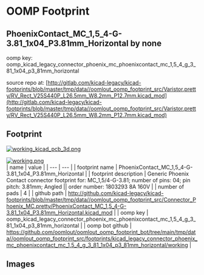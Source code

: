 # OOMP Footprint  
## PhoenixContact_MC_1,5_4-G-3.81_1x04_P3.81mm_Horizontal  by none  
  
oomp key: oomp_kicad_legacy_connector_phoenix_mc_phoenixcontact_mc_1,5_4_g_3_81_1x04_p3_81mm_horizontal  
  
source repo at: [http://gitlab.com/kicad-legacy/kicad-footprints/blob/master/tmp/data//oomlout_oomp_footprint_src/Varistor.pretty/RV_Rect_V25S440P_L26.5mm_W8.2mm_P12.7mm.kicad_mod](http://gitlab.com/kicad-legacy/kicad-footprints/blob/master/tmp/data//oomlout_oomp_footprint_src/Varistor.pretty/RV_Rect_V25S440P_L26.5mm_W8.2mm_P12.7mm.kicad_mod)  
## Footprint  
  
[![working_kicad_pcb_3d.png](working_kicad_pcb_3d_600.png)](working_kicad_pcb_3d.png)  
  
[![working.png](working_600.png)](working.png)  
| name | value | 
| --- | --- | 
| footprint name | PhoenixContact_MC_1,5_4-G-3.81_1x04_P3.81mm_Horizontal | 
| footprint description | Generic Phoenix Contact connector footprint for: MC_1,5/4-G-3.81; number of pins: 04; pin pitch: 3.81mm; Angled || order number: 1803293 8A 160V | 
| number of pads | 4 | 
| github path | http://github.com/kicad-legacy/kicad-footprints/blob/master/tmp/data//oomlout_oomp_footprint_src/Connector_Phoenix_MC.pretty/PhoenixContact_MC_1,5_4-G-3.81_1x04_P3.81mm_Horizontal.kicad_mod | 
| oomp key | oomp_kicad_legacy_connector_phoenix_mc_phoenixcontact_mc_1,5_4_g_3_81_1x04_p3_81mm_horizontal | 
| oomp bot github | https://github.com/oomlout/oomlout_oomp_footprint_bot/tree/main/tmp/data//oomlout_oomp_footprint_src/footprints/kicad_legacy_connector_phoenix_mc_phoenixcontact_mc_1,5_4_g_3_81_1x04_p3_81mm_horizontal/working | 
## Images  
